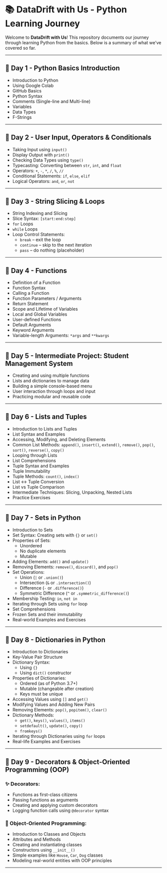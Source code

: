 # 📚 DataDrift with Us - Python Learning Journey

Welcome to **DataDrift with Us**! This repository documents our journey through learning Python from the basics. Below is a summary of what we’ve covered so far.

---

## 📘 Day 1 - Python Basics Introduction

- Introduction to Python  
- Using Google Colab  
- GitHub Basics  
- Python Syntax  
- Comments (Single-line and Multi-line)  
- Variables  
- Data Types  
- F-Strings  

---

## 📗 Day 2 - User Input, Operators & Conditionals

- Taking Input using `input()`  
- Display Output with `print()`  
- Checking Data Types using `type()`  
- Typecasting: Converting between `str`, `int`, and `float`  
- Operators: `+`, `-`, `*`, `/`, `%`, `//`  
- Conditional Statements: `if`, `else`, `elif`  
- Logical Operators: `and`, `or`, `not`

---

## 📙 Day 3 - String Slicing & Loops

- String Indexing and Slicing  
- Slice Syntax: `[start:end:step]`   
- `for` Loops  
- `while` Loops  
- Loop Control Statements:  
  - `break` – exit the loop  
  - `continue` – skip to the next iteration  
  - `pass` – do nothing (placeholder)

---

## 📕 Day 4 - Functions

- Definition of a Function  
- Function Syntax  
- Calling a Function  
- Function Parameters / Arguments  
- Return Statement  
- Scope and Lifetime of Variables  
- Local and Global Variables  
- User-defined Functions  
- Default Arguments  
- Keyword Arguments  
- Variable-length Arguments: `*args` and `**kwargs`

---

## 📙 Day 5 - Intermediate Project: Student Management System

- Creating and using multiple functions  
- Lists and dictionaries to manage data  
- Building a simple console-based menu  
- User interaction through loops and input  
- Practicing modular and reusable code  

---

## 📘 Day 6 - Lists and Tuples

- Introduction to Lists and Tuples  
- List Syntax and Examples  
- Accessing, Modifying, and Deleting Elements  
- Common List Methods: `append()`, `insert()`, `extend()`, `remove()`, `pop()`, `sort()`, `reverse()`, `copy()`  
- Looping through Lists  
- List Comprehensions  
- Tuple Syntax and Examples  
- Tuple Immutability  
- Tuple Methods: `count()`, `index()`  
- List ↔ Tuple Conversion  
- List vs Tuple Comparison  
- Intermediate Techniques: Slicing, Unpacking, Nested Lists  
- Practice Exercises

---

## 📗 Day 7 - Sets in Python

- Introduction to Sets  
- Set Syntax: Creating sets with `{}` or `set()`  
- Properties of Sets:  
  - Unordered  
  - No duplicate elements  
  - Mutable  
- Adding Elements: `add()` and `update()`  
- Removing Elements: `remove()`, `discard()`, and `pop()`  
- Set Operations:  
  - Union (`|` or `.union()`)  
  - Intersection (`&` or `.intersection()`)  
  - Difference (`-` or `.difference()`)  
  - Symmetric Difference (`^` or `.symmetric_difference()`)  
- Membership Testing: `in`, `not in`  
- Iterating through Sets using `for` loop  
- Set Comprehensions  
- Frozen Sets and their immutability  
- Real-world Examples and Exercises  

---

## 📘 Day 8 - Dictionaries in Python

- Introduction to Dictionaries  
- Key-Value Pair Structure  
- Dictionary Syntax:  
  - Using `{}`  
  - Using `dict()` constructor  
- Properties of Dictionaries:  
  - Ordered (as of Python 3.7+)  
  - Mutable (changeable after creation)  
  - Keys must be unique  
- Accessing Values using `[]` and `get()`  
- Modifying Values and Adding New Pairs  
- Removing Elements: `pop()`, `popitem()`, `clear()`  
- Dictionary Methods:  
  - `get()`, `keys()`, `values()`, `items()`  
  - `setdefault()`, `update()`, `copy()`  
  - `fromkeys()`  
- Iterating through Dictionaries using `for` loops  
- Real-life Examples and Exercises  

---

## 📗 Day 9 - Decorators & Object-Oriented Programming (OOP)

### ✨ Decorators:
- Functions as first-class citizens  
- Passing functions as arguments  
- Creating and applying custom decorators  
- Logging function calls using `@decorator` syntax  

### 🔧 Object-Oriented Programming:
- Introduction to Classes and Objects  
- Attributes and Methods  
- Creating and instantiating classes  
- Constructors using `__init__()`  
- Simple examples like `House`, `Car`, `Dog` classes  
- Modeling real-world entities with OOP principles  
---
